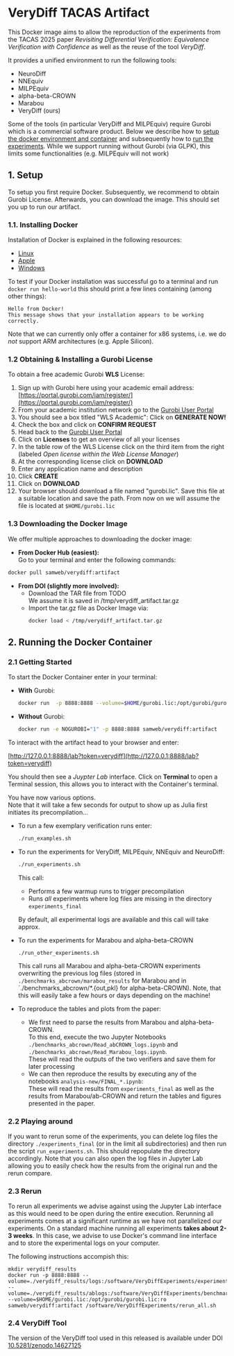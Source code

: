 # VeryDiff TACAS Artifact

This Docker image aims to allow the reproduction of the experiments from the TACAS 2025 paper *Revisiting Differential Verification: Equivalence Verification with Confidence* as well as the reuse of the tool *VeryDiff*.

It provides a unified environment to run the following tools:

- NeuroDiff
- NNEquiv
- MILPEquiv
- alpha-beta-CROWN
- Marabou
- VeryDiff (ours)

Some of the tools (in particular VeryDiff and MILPEquiv) require Gurobi which is a commercial software product.
Below we describe how to [setup the docker environment and container](#setup) and subsequently how to [run the experiments](#run).
While we support running without Gurobi (via GLPK), this limits some functionalities (e.g. MILPEquiv will not work)

## <a id="setup"></a> 1. Setup

To setup you first require Docker.
Subsequently, we recommend to obtain  Gurobi License.
Afterwards, you can download the image.
This should set you up to run our artifact.

### 1.1. Installing Docker
Installation of Docker is explained in the following resources:
- [Linux](https://docs.docker.com/desktop/install/linux-install/)
- [Apple](https://docs.docker.com/desktop/install/mac-install/)
- [Windows](https://docs.docker.com/desktop/install/windows-install/)

To test if your Docker installation was successful go to a terminal and run `docker run hello-world` this should print a few lines containing (among other things):
```
Hello from Docker!
This message shows that your installation appears to be working correctly.
```

Note that we can currently only offer a container for x86 systems, i.e. we do *not* support ARM architectures (e.g. Apple Silicon).

### 1.2 Obtaining & Installing a Gurobi License
To obtain a free academic Gurobi **WLS** License:
1. Sign up with Gurobi here using your academic email address: [https://portal.gurobi.com/iam/register/](https://portal.gurobi.com/iam/register/)
2. From your academic institution network go to the [Gurobi User Portal](https://portal.gurobi.com/iam/licenses/request?type=academic)
3. You should see a box titled "WLS Academic": Click on **GENERATE NOW!**
4. Check the box and click on **CONFIRM REQUEST**
5. Head back to the [Gurobi User Portal](https://portal.gurobi.com/iam/licenses/request?type=academic)
6. Click on **Licenses** to get an overview of all your licenses
7. In the table row of the WLS License click on the third item from the right (labeled *Open license within the Web License Manager*)
8. At the corresponding license click on **DOWNLOAD**
9. Enter any application name and description
10. Click **CREATE**
11. Click on **DOWNLOAD**
12. Your browser should download a file named "gurobi.lic". Save this file at a suitable location and save the path. From now on we will assume the file is located at `$HOME/gurobi.lic`

### 1.3 Downloading the Docker Image
We offer multiple approaches to downloading the docker image:
- **From Docker Hub (easiest):**  
Go to your terminal and enter the following commands:
```bash
docker pull samweb/verydiff:artifact
```
- **From DOI (slightly more involved):**
    - Download the TAR file from TODO  
      We assume it is saved in /tmp/verydiff_artifact.tar.gz
    - Import the tar.gz file as Docker Image via:
      ``` bash
      docker load < /tmp/verydiff_artifact.tar.gz
      ```




## <a id="run"></a> 2. Running the Docker Container

### 2.1 Getting Started
To start the Docker Container enter in your terminal:
- **With** Gurobi:  
  ```bash
  docker run  -p 8888:8888 --volume=$HOME/gurobi.lic:/opt/gurobi/gurobi.lic:ro samweb/verydiff:artifact
  ```
- **Without** Gurobi:
  ```bash
  docker run -e NOGUROBI="1" -p 8888:8888 samweb/verydiff:artifact
  ```

To interact with the artifact head to your browser and enter:

[http://127.0.0.1:8888/lab?token=verydiff](http://127.0.0.1:8888/lab?token=verydiff)

You should then see a *Juypter Lab* interface.
Click on **Terminal** to open a Terminal session, this allows you to interact with the Container's terminal.

You have now various options.  
Note that it will take a few seconds for output to show up as Julia first initiates its precompilation...

- To run a few exemplary verification runs enter:  
  ```bash
  ./run_examples.sh
  ```
- To run the experiments for VeryDiff, MILPEquiv, NNEquiv and NeuroDiff:
  ```bash
  ./run_experiments.sh
  ```
  This call:
  - Performs a few warmup runs to trigger precompilation
  - Runs *all* experiments where log files are missing in the directory `experiments_final`

  By default, all experimental logs are available and this call will take approx.
- To run the experiments for Marabou and alpha-beta-CROWN
  ```
  ./run_other_experiments.sh
  ```
  This call runs all Marabou and alpha-beta-CROWN experiments overwriting the previous log files (stored in `./benchmarks_abcrown/marabou_results` for Marabou and in `./benchmarks_abcrown/*.{out,pkl} for alpha-beta-CROWN).
  Note, that this will easily take a few hours or days depending on the machine!
- To reproduce the tables and plots from the paper:
  - We first need to parse the results from Marabou and alpha-beta-CROWN.  
    To this end, execute the two Jupyter Notebooks `./benchmarks_abcrown/Read_abCROWN_logs.ipynb` and `./benchmarks_abcrown/Read_Marabou_logs.ipynb`.  
    These will read the outputs of the two verifiers and save them for later processing
  - We can then reproduce the results by executing any of the notebooks `analysis-new/FINAL_*.ipynb`:  
    These will read the results from `experiments_final` as well as the results from Marabou/ab-CROWN and return the tables and figures presented in the paper.

### 2.2 Playing around
If you want to rerun some of the experiments, you can delete log files the directory `./experiments_final` (or in the limit all subdirectories) and then run the script `run_experiments.sh`. This should repopulate the directory accordingly.
Note that you can also open the log files in Jupyter Lab allowing you to easily check how the results from the original run and the rerun compare.

### 2.3 Rerun
To rerun all experiments we advise against using the Jupyter Lab interface as this would need to be open during the entire execution.
Rerunning all experiments comes at a significant runtime as we have not parallelized our experiments. On a standard machine running all experiments **takes about 2-3 weeks**.
In this case, we advise to use Docker's command line interface and to store the experimental logs on your computer.

The following instructions accompish this:
```
mkdir verydiff_results
docker run -p 8888:8888 --volume=./verydiff_results/logs:/software/VeryDiffExperiments/experiments_final --volume=./verydiff_results/ablogs:/software/VeryDiffExperiments/benchmarks_abcrown --volume=$HOME/gurobi.lic:/opt/gurobi/gurobi.lic:ro samweb/verydiff:artifact /software/VeryDiffExperiments/rerun_all.sh
```

### 2.4 VeryDiff Tool
The version of the VeryDiff tool used in this released is available under DOI [10.5281/zenodo.14627125](https://doi.org/10.5281/zenodo.14627125)